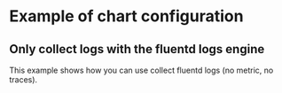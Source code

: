 # Example of chart configuration

## Only collect logs with the fluentd logs engine

This example shows how you can use collect fluentd logs (no metric, no traces).
